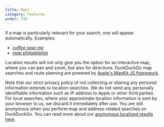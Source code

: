 ```yaml
---
title: Maps
category: Features
order: 730
---
```


If a map is particularly relevant for your search, one will appear automatically. Examples:

- [*coffee near me*](https://duckduckgo.com/?q=coffee+near+me)
- [*map philadelphia*](https://duckduckgo.com/?q=map+philadelphia)

Location results will not only give you the option for an interactive map, where you can pan and zoom, but also for directions. DuckDuckGo map searches and route planning are powered by [Apple's MapKit JS framework](https://developer.apple.com/maps/web/).

Note that our strict privacy policy of not collecting or sharing any personal information extends to location searches. We do not send any personally identifiable information such as IP address to Apple or other third parties. For local searches, where your approximate location information is sent by your browser to us, we discard it immediately after use. You are still anonymous when you perform map and address-related searches on DuckDuckGo. You can read more about our [anonymous localized results here](/privacy/anonymous-localized-results/).

